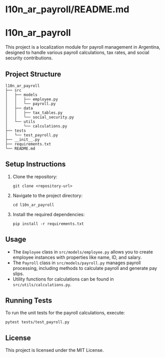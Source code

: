 # l10n_ar_payroll/README.md

# l10n_ar_payroll

This project is a localization module for payroll management in Argentina, designed to handle various payroll calculations, tax rates, and social security contributions.

## Project Structure

```
l10n_ar_payroll
├── src
│   ├── models
│   │   ├── employee.py
│   │   └── payroll.py
│   ├── data
│   │   ├── tax_tables.py
│   │   └── social_security.py
│   └── utils
│       └── calculations.py
├── tests
│   └── test_payroll.py
├── __init__.py
├── requirements.txt
└── README.md
```

## Setup Instructions

1. Clone the repository:
   ```
   git clone <repository-url>
   ```

2. Navigate to the project directory:
   ```
   cd l10n_ar_payroll
   ```

3. Install the required dependencies:
   ```
   pip install -r requirements.txt
   ```

## Usage

- The `Employee` class in `src/models/employee.py` allows you to create employee instances with properties like name, ID, and salary.
- The `Payroll` class in `src/models/payroll.py` manages payroll processing, including methods to calculate payroll and generate pay slips.
- Utility functions for calculations can be found in `src/utils/calculations.py`.

## Running Tests

To run the unit tests for the payroll calculations, execute:
```
pytest tests/test_payroll.py
```

## License

This project is licensed under the MIT License.